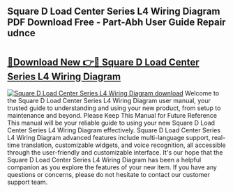## Square D Load Center Series L4 Wiring Diagram PDF Download Free - Part-Abh User Guide Repair udnce

# <h2><a href="http://dfturv.blite.top/?on=Square+D+Load+Center+Series+L4+Wiring+Diagram">🔗Download New 👉🔴 Square D Load Center Series L4 Wiring Diagram</a></h2>

[![Square D Load Center Series L4 Wiring Diagram download](https://i.imgur.com/lujVjoI.png)](http://dfturv.blite.top/?on=Square+D+Load+Center+Series+L4+Wiring+Diagram)
Welcome to the Square D Load Center Series L4 Wiring Diagram user manual, your trusted guide to understanding and using your new product, from setup to maintenance and beyond. Please Keep This Manual for Future Reference This manual will be your reliable guide to using your new Square D Load Center Series L4 Wiring Diagram effectively. Square D Load Center Series L4 Wiring Diagram advanced features include multi-language support, real-time translation, customizable widgets, and voice recognition, all accessible through the user-friendly and customizable interface. It's our hope that the Square D Load Center Series L4 Wiring Diagram has been a helpful companion as you explore the features of your new item. If you have any questions or concerns, please do not hesitate to contact our customer support team.
